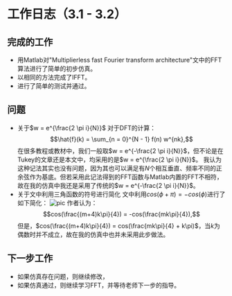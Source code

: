 # 工作日志（3.1 - 3.2）

## 完成的工作

- 用Matlab对"Multiplierless fast Fourier transform architecture"文中的FFT算法进行了简单的初步仿真。
- 以相同的方法完成了IFFT。
- 进行了简单的测试并通过。

## 问题

- 关于$w = e^{\frac{2 \pi i}{N}}$
  对于DFT的计算：
  $$\hat{f}(k) = \sum_{n = 0}^{N - 1} f(n) w^{nk},$$
  在很多教程或教材中，我们一般取$w = e^{-\frac{2 \pi i}{N}}$，但不论是在Tukey的文章还是本文中，均采用的是$w = e^{\frac{2 \pi i}{N}}$。
  我认为这种记法其实也没有问题，因为其也可以满足有$N$个相互垂直、频率不同的正余弦作为基底。但若采用此记法得到的FFT函数与Matlab内置的FFT不相符，故在我的仿真中我还是采用了传统的$w = e^{-\frac{2 \pi i}{N}}$。
- 关于文中利用三角函数的符号进行简化
  文中利用$cos(\phi + \pi) = -cos(\phi)$进行了如下简化：
  ![pic](assets/pic.png)
  作者认为：
  $$cos(\frac{(m+4)k\pi}{4}) = -cos(\frac{mk\pi}{4}),$$
  但是，$cos(\frac{(m+4)k\pi}{4}) = cos(\frac{mk\pi}{4} + k\pi)$，当$k$为偶数时并不成立，故在我的仿真中也并未采用此步做法。

## 下一步工作

- 如果仿真存在问题，则继续修改，
- 如果仿真通过，则继续学习FFT，并等待老师下一步的指导。
